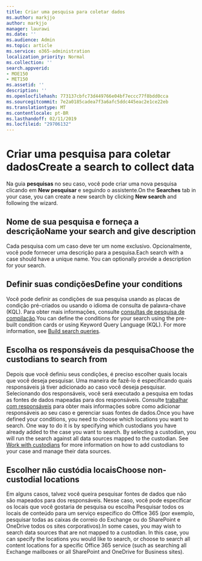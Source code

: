 ```yaml
---
title: Criar uma pesquisa para coletar dados
ms.author: markjjo
author: markjjo
manager: laurawi
ms.date: ''
ms.audience: Admin
ms.topic: article
ms.service: o365-administration
localization_priority: Normal
ms.collection: ''
search.appverid:
- MOE150
- MET150
ms.assetid: ''
description: ''
ms.openlocfilehash: 773137cbfc73d449766e04bf7eccc77f8bdd0cca
ms.sourcegitcommit: 7e2a0185cadea7f3a6afc5ddc445eac2e1ce22eb
ms.translationtype: MT
ms.contentlocale: pt-BR
ms.lasthandoff: 02/11/2019
ms.locfileid: "29706132"
---
```

# <a name="create-a-search-to-collect-data"></a><span data-ttu-id="65e98-102">Criar uma pesquisa para coletar dados</span><span class="sxs-lookup"><span data-stu-id="65e98-102">Create a search to collect data</span></span>

<span data-ttu-id="65e98-103">Na guia **pesquisas** no seu caso, você pode criar uma nova pesquisa clicando em **New pesquisar** e seguindo o assistente.</span><span class="sxs-lookup"><span data-stu-id="65e98-103">On the **Searches** tab in your case, you can create a new search by clicking **New search** and following the wizard.</span></span>

## <a name="name-your-search-and-give-description"></a><span data-ttu-id="65e98-104">Nome de sua pesquisa e forneça a descrição</span><span class="sxs-lookup"><span data-stu-id="65e98-104">Name your search and give description</span></span>

<span data-ttu-id="65e98-p101">Cada pesquisa com um caso deve ter um nome exclusivo. Opcionalmente, você pode fornecer uma descrição para a pesquisa.</span><span class="sxs-lookup"><span data-stu-id="65e98-p101">Each search with a case should have a unique name. You can optionally provide a description for your search.</span></span> 

## <a name="define-your-conditions"></a><span data-ttu-id="65e98-107">Definir suas condições</span><span class="sxs-lookup"><span data-stu-id="65e98-107">Define your conditions</span></span>

<span data-ttu-id="65e98-p102">Você pode definir as condições de sua pesquisa usando as placas de condição pré-criados ou usando o idioma de consulta de palavra-chave (KQL). Para obter mais informações, consulte [consultas de pesquisa de compilação](building-search-queries.md).</span><span class="sxs-lookup"><span data-stu-id="65e98-p102">You can define the conditions for your search using the pre-built condition cards or using Keyword Query Language (KQL). For more information, see [Build search queries](building-search-queries.md).</span></span>

## <a name="choose-the-custodians-to-search-from"></a><span data-ttu-id="65e98-110">Escolha os responsáveis da pesquisa</span><span class="sxs-lookup"><span data-stu-id="65e98-110">Choose the custodians to search from</span></span>

<span data-ttu-id="65e98-p103">Depois que você definiu seus condições, é preciso escolher quais locais que você deseja pesquisar. Uma maneira de fazê-lo é especificando quais responsáveis já tiver adicionado ao caso você deseja pesquisar. Selecionando dos responsáveis, você será executado a pesquisa em todas as fontes de dados mapeadas para dos responsáveis. Consulte [trabalhar com responsáveis](managing-custodians.md) para obter mais informações sobre como adicionar responsáveis ao seu caso e gerenciar suas fontes de dados.</span><span class="sxs-lookup"><span data-stu-id="65e98-p103">Once you have defined your conditions, you need to choose which locations you want to search. One way to do it is by specifying which custodians you have already added to the case you want to search. By selecting a custodian, you will run the search against all data sources mapped to the custodian. See [Work with custodians](managing-custodians.md) for more information on how to add custodians to your case and manage their data sources.</span></span>

## <a name="choose-non-custodial-locations"></a><span data-ttu-id="65e98-115">Escolher não custódia locais</span><span class="sxs-lookup"><span data-stu-id="65e98-115">Choose non-custodial locations</span></span>

<span data-ttu-id="65e98-p104">Em alguns casos, talvez você queira pesquisar fontes de dados que não são mapeados para dos responsáveis. Nesse caso, você pode especificar os locais que você gostaria de pesquisa ou escolha Pesquisar todos os locais de conteúdo para um serviço específico do Office 365 (por exemplo, pesquisar todas as caixas de correio do Exchange ou do SharePoint e OneDrive todos os sites corporativos).</span><span class="sxs-lookup"><span data-stu-id="65e98-p104">In some cases, you may wish to search data sources that are not mapped to a custodian. In this case, you can specify the locations you would like to search, or choose to search all content locations for a specific Office 365 service (such as searching all Exchange mailboxes or all SharePoint and OneDrive for Business sites).</span></span>